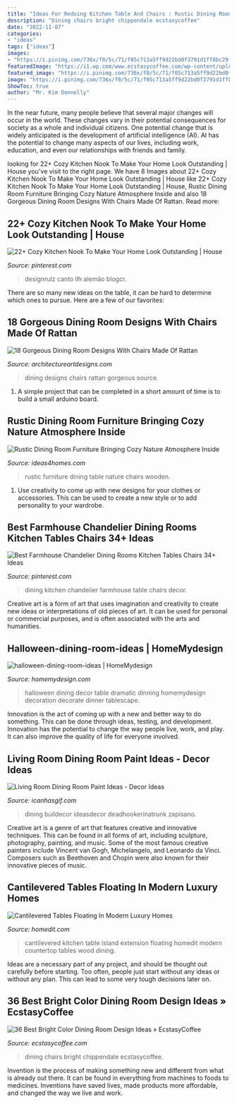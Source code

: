 ```yaml
---
title: "Ideas For Redoing Kitchen Table And Chairs : Rustic Dining Room Furniture Bringing Cozy Nature Atmosphere Inside"
description: "Dining chairs bright chippendale ecstasycoffee"
date: "2022-11-07"
categories:
- "ideas"
tags: ["ideas"]
images:
- "https://i.pinimg.com/736x/f0/5c/71/f05c713a5ff9d22bd0f3791d1ff8bc29.jpg"
featuredImage: "https://i1.wp.com/www.ecstasycoffee.com/wp-content/uploads/2016/11/Love-Chippendale-chairs.jpg?resize=564%2C752"
featured_image: "https://i.pinimg.com/736x/f0/5c/71/f05c713a5ff9d22bd0f3791d1ff8bc29.jpg"
image: "https://i.pinimg.com/736x/f0/5c/71/f05c713a5ff9d22bd0f3791d1ff8bc29.jpg"
ShowToc: true
author: "Mr. Kim Donnelly"
---
```



In the near future, many people believe that several major changes will occur in the world. These changes vary in their potential consequences for society as a whole and individual citizens. One potential change that is widely anticipated is the development of artificial intelligence (AI). AI has the potential to change many aspects of our lives, including work, education, and even our relationships with friends and family.

	

		
looking for 22+ Cozy Kitchen Nook To Make Your Home Look Outstanding | House you've visit to the right page. We have 8 Images about 22+ Cozy Kitchen Nook To Make Your Home Look Outstanding | House like 22+ Cozy Kitchen Nook To Make Your Home Look Outstanding | House, Rustic Dining Room Furniture Bringing Cozy Nature Atmosphere Inside and also 18 Gorgeous Dining Room Designs With Chairs Made Of Rattan. Read more:
		
    
## 22+ Cozy Kitchen Nook To Make Your Home Look Outstanding | House

<img loading=lazy src="https://i.pinimg.com/736x/f0/5c/71/f05c713a5ff9d22bd0f3791d1ff8bc29.jpg" onerror="this.onerror=null;this.src='https://tse3.mm.bing.net/th?id=OIP.JsmDrOcUXmaowUnWKCdUWwHaLH&amp;pid=15.1';" alt="22+ Cozy Kitchen Nook To Make Your Home Look Outstanding | House">

_Source: pinterest.com_

>designrulz canto llh alemão blogcr. 

	

There are so many new ideas on the table, it can be hard to determine which ones to pursue. Here are a few of our favorites: 

    
## 18 Gorgeous Dining Room Designs With Chairs Made Of Rattan

<img loading=lazy src="http://www.architectureartdesigns.com/wp-content/uploads/2016/02/3-37.jpg" onerror="this.onerror=null;this.src='https://tse2.mm.bing.net/th?id=OIP.-zlv5Z0kYVg7UKAhmqCCAAHaJ1&amp;pid=15.1';" alt="18 Gorgeous Dining Room Designs With Chairs Made Of Rattan">

_Source: architectureartdesigns.com_

>dining designs chairs rattan gorgeous source. 

	

1. A simple project that can be completed in a short amount of time is to build a small arduino board.

    
## Rustic Dining Room Furniture Bringing Cozy Nature Atmosphere Inside

<img loading=lazy src="https://www.ideas4homes.com/wp-content/uploads/2015/08/Fantastic-Oak-Benches-and-Chairs-around-Simple-Wooden-Table-as-Rustic-Dining-Room-Furniture-on-Oak-Flooring.jpg" onerror="this.onerror=null;this.src='https://tse4.mm.bing.net/th?id=OIP.QPH_jbJ9odU58XtlswWtkgHaFI&amp;pid=15.1';" alt="Rustic Dining Room Furniture Bringing Cozy Nature Atmosphere Inside">

_Source: ideas4homes.com_

>rustic furniture dining table nature chairs wooden. 

	

1. Use creativity to come up with new designs for your clothes or accessories. This can be used to create a new style or to add personality to your wardrobe.

    
## Best Farmhouse Chandelier Dining Rooms Kitchen Tables Chairs 34+ Ideas

<img loading=lazy src="https://i.pinimg.com/736x/08/22/36/08223619db32d2e5800623b1c7c1b43a.jpg" onerror="this.onerror=null;this.src='https://tse2.mm.bing.net/th?id=OIP.RHtTtR4F72eSAbvvuB4WqwAAAA&amp;pid=15.1';" alt="Best Farmhouse Chandelier Dining Rooms Kitchen Tables Chairs 34+ Ideas">

_Source: pinterest.com_

>dining kitchen chandelier farmhouse table chairs decor. 

	

Creative art is a form of art that uses imagination and creativity to create new ideas or interpretations of old pieces of art. It can be used for personal or commercial purposes, and is often associated with the arts and humanities.

    
## Halloween-dining-room-ideas | HomeMydesign

<img loading=lazy src="https://homemydesign.com/wp-content/uploads/2014/09/halloween-dining-room-ideas.jpg" onerror="this.onerror=null;this.src='https://tse3.mm.bing.net/th?id=OIP.l0Y1nJPYK8sw92XpGkFMBQHaLH&amp;pid=15.1';" alt="halloween-dining-room-ideas | HomeMydesign">

_Source: homemydesign.com_

>halloween dining decor table dramatic dinning homemydesign decoration decorate dinner tablescape. 

	

Innovation is the act of coming up with a new and better way to do something. This can be done through ideas, testing, and development. Innovation has the potential to change the way people live, work, and play. It can also improve the quality of life for everyone involved.

    
## Living Room Dining Room Paint Ideas - Decor Ideas

<img loading=lazy src="https://www.icanhasgif.com/wp-content/uploads/2016/02/Living-Room-Dining-Room-Paint-Ideas.jpg" onerror="this.onerror=null;this.src='https://tse3.mm.bing.net/th?id=OIP.fmlHk9ZNNVlGp2xwua-CNwHaEv&amp;pid=15.1';" alt="Living Room Dining Room Paint Ideas - Decor Ideas">

_Source: icanhasgif.com_

>dining buildecor ideasdecor deadhookerinatrunk zapisano. 

	

Creative art is a genre of art that features creative and innovative techniques. This can be found in all forms of art, including sculpture, photography, painting, and music. Some of the most famous creative painters include Vincent van Gogh, Michelangelo, and Leonardo da Vinci. Composers such as Beethoven and Chopin were also known for their innovative pieces of music.

    
## Cantilevered Tables Floating In Modern Luxury Homes

<img loading=lazy src="http://cdn.homedit.com/wp-content/uploads/2015/04/wood-cantilevered-countertop.jpg" onerror="this.onerror=null;this.src='https://tse4.mm.bing.net/th?id=OIP.kTDAuNFEZuDXTJxCghmA5AHaKS&amp;pid=15.1';" alt="Cantilevered Tables Floating In Modern Luxury Homes">

_Source: homedit.com_

>cantilevered kitchen table island extension floating homedit modern countertop tables wood dining. 

	

Ideas are a necessary part of any project, and should be thought out carefully before starting. Too often, people just start without any ideas or without any plan. This can lead to some very tough decisions later on.

    
## 36 Best Bright Color Dining Room Design Ideas » EcstasyCoffee

<img loading=lazy src="https://i1.wp.com/www.ecstasycoffee.com/wp-content/uploads/2016/11/Love-Chippendale-chairs.jpg?resize=564%2C752" onerror="this.onerror=null;this.src='https://tse4.mm.bing.net/th?id=OIP.1s5k6WFD4hmKFePm0oA_pgHaJ4&amp;pid=15.1';" alt="36 Best Bright Color Dining Room Design Ideas » EcstasyCoffee">

_Source: ecstasycoffee.com_

>dining chairs bright chippendale ecstasycoffee. 

	

Invention is the process of making something new and different from what is already out there. It can be found in everything from machines to foods to medicines. Inventions have saved lives, made products more affordable, and changed the way we live and work.

